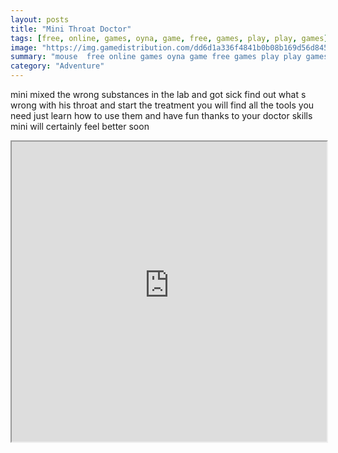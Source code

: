 ```yaml
---
layout: posts
title: "Mini Throat Doctor"
tags: [free, online, games, oyna, game, free, games, play, play, games]
image: "https://img.gamedistribution.com/dd6d1a336f4841b0b08b169d56d84523.jpg"
summary: "mouse  free online games oyna game free games play play games"
category: "Adventure"
---
```


mini mixed the wrong substances in the lab and got sick find out what s wrong with his throat and start the treatment you will find all the tools you need just learn how to use them and have fun thanks to your doctor skills mini will certainly feel better soon

<iframe width="100%" height="480px;" src="https://html5.gamedistribution.com/dd6d1a336f4841b0b08b169d56d84523/"></iframe>